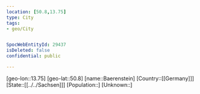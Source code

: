 ```yaml
---
location: [50.8,13.75]
type: City
tags:
- geo/City


SpocWebEntityId: 29437
isDeleted: false
confidential: public

---
```

[geo-lon::13.75]
[geo-lat::50.8]
[name::Baerenstein]
[Country::[[Germany]]]
[State::[[../../Sachsen]]]
[Population::]
[Unknown::]

